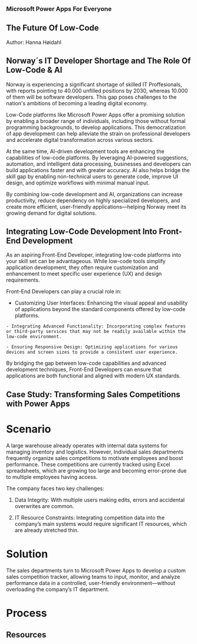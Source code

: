 ### Microsoft Power Apps For Everyone
## The Future Of Low-Code

Author: Hanna Høidahl

## Norway´s IT Developer Shortage and The Role Of Low-Code & AI
Norway is experiencing a significant shortage of skilled IT Proffesionals, with reports pointing to 40.000 unfilled positions by 2030, whereas 10.000 of them will be software developers. This gap poses challenges to the nation's ambitions of becoming a leading digital economy.

Low-Code platforms like Microsoft Power Apps offer a promising solution by enabling a broader range of individuals, including those without formal programming backgrounds, to develop applications. This democratization of app development can help alleviate the strain on professional developers and accelerate digital transformation across various sectors.

At the same time, AI-driven development tools are enhancing the capabilities of low-code platforms. By leveraging AI-powered suggestions, automation, and intelligent data processing, businesses and developers can build applications faster and with greater accuracy.  AI also helps bridge the skill gap by enabling non-technical users to generate code, improve UI design, and optimize workflows with minimal manual input.

By combining low-code development and AI, organizations can increase productivity, reduce dependency on highly specialized developers, and create more efficient, user-friendly applications—helping Norway meet its growing demand for digital solutions.

## Integrating Low-Code Development Into Front-End Development
As an aspiring Front-End Developer, integrating low-code platforms into your skill set can be advantageous. 
While low-code tools simplify application development, they often require customization and enhancement to meet specific user experience (UX) and design requirements.

Front-End Developers can play a crucial role in: 
  -  Customizing User Interfaces: Enhancing the visual appeal and usability of applications beyond the standard components offered by low-code platforms.​

	- Integrating Advanced Functionality: Incorporating complex features or third-party services that may not be readily available within the low-code environment.​

	- Ensuring Responsive Design: Optimizing applications for various devices and screen sizes to provide a consistent user experience.​

By bridging the gap between low-code capabilities and advanced development techniques, Front-End Developers can ensure that applications are both functional and aligned with modern UX standards.​

## Case Study: Transforming Sales Competitions with Power Apps
# Scenario
A large warehouse already operates with internal data systems for managing inventory and logistics.
However, Individual sales departments frequently organize sales competitions to motivate employees and boost performance.
These competitions are currently tracked using Excel spreadsheets, which are growing too large and becoming error-prone due to multiple employees having access.

The company faces two key challenges:

1. Data Integrity: With multiple users making edits, errors and accidental overwrites are common.

2. IT Resource Constraints: Integrating competition data into the company’s main systems would require significant IT resources, which are already stretched thin.

# Solution
The sales departments turn to Microsoft Power Apps to develop a custom sales competition tracker, allowing teams to input, monitor, and analyze performance data in a controlled, user-friendly environment—without overloading the company’s IT department.

# Process




## Resources
